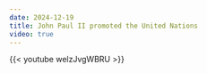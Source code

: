 ```yaml
---
date: 2024-12-19
title: John Paul II promoted the United Nations
video: true
---
```



{{< youtube welzJvgWBRU >}}
